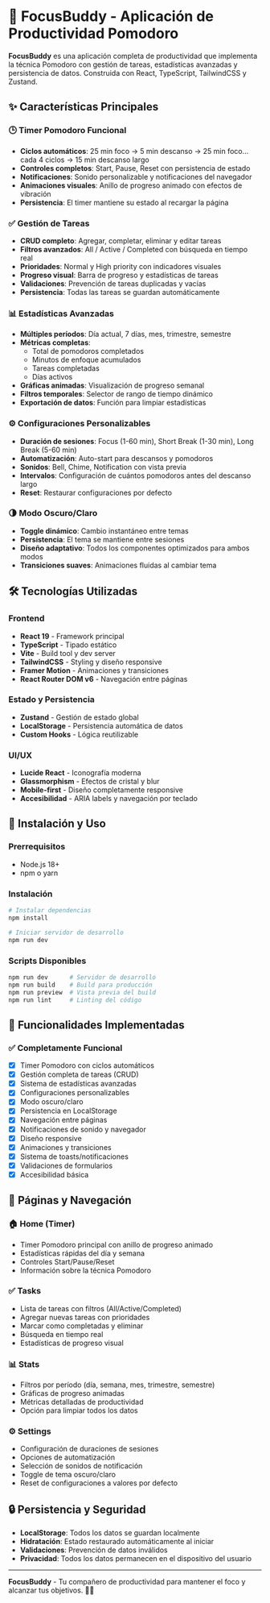 # 🎯 FocusBuddy - Aplicación de Productividad Pomodoro

**FocusBuddy** es una aplicación completa de productividad que implementa la técnica Pomodoro con gestión de tareas, estadísticas avanzadas y persistencia de datos. Construida con React, TypeScript, TailwindCSS y Zustand.

## ✨ Características Principales

### 🕒 Timer Pomodoro Funcional
- **Ciclos automáticos**: 25 min foco → 5 min descanso → 25 min foco... cada 4 ciclos → 15 min descanso largo
- **Controles completos**: Start, Pause, Reset con persistencia de estado
- **Notificaciones**: Sonido personalizable y notificaciones del navegador
- **Animaciones visuales**: Anillo de progreso animado con efectos de vibración
- **Persistencia**: El timer mantiene su estado al recargar la página

### ✅ Gestión de Tareas
- **CRUD completo**: Agregar, completar, eliminar y editar tareas
- **Filtros avanzados**: All / Active / Completed con búsqueda en tiempo real
- **Prioridades**: Normal y High priority con indicadores visuales
- **Progreso visual**: Barra de progreso y estadísticas de tareas
- **Validaciones**: Prevención de tareas duplicadas y vacías
- **Persistencia**: Todas las tareas se guardan automáticamente

### 📊 Estadísticas Avanzadas
- **Múltiples períodos**: Día actual, 7 días, mes, trimestre, semestre
- **Métricas completas**: 
  - Total de pomodoros completados
  - Minutos de enfoque acumulados
  - Tareas completadas
  - Días activos
- **Gráficas animadas**: Visualización de progreso semanal
- **Filtros temporales**: Selector de rango de tiempo dinámico
- **Exportación de datos**: Función para limpiar estadísticas

### ⚙️ Configuraciones Personalizables
- **Duración de sesiones**: Focus (1-60 min), Short Break (1-30 min), Long Break (5-60 min)
- **Automatización**: Auto-start para descansos y pomodoros
- **Sonidos**: Bell, Chime, Notification con vista previa
- **Intervalos**: Configuración de cuántos pomodoros antes del descanso largo
- **Reset**: Restaurar configuraciones por defecto

### 🌗 Modo Oscuro/Claro
- **Toggle dinámico**: Cambio instantáneo entre temas
- **Persistencia**: El tema se mantiene entre sesiones
- **Diseño adaptativo**: Todos los componentes optimizados para ambos modos
- **Transiciones suaves**: Animaciones fluidas al cambiar tema

## 🛠️ Tecnologías Utilizadas

### Frontend
- **React 19** - Framework principal
- **TypeScript** - Tipado estático
- **Vite** - Build tool y dev server
- **TailwindCSS** - Styling y diseño responsive
- **Framer Motion** - Animaciones y transiciones
- **React Router DOM v6** - Navegación entre páginas

### Estado y Persistencia
- **Zustand** - Gestión de estado global
- **LocalStorage** - Persistencia automática de datos
- **Custom Hooks** - Lógica reutilizable

### UI/UX
- **Lucide React** - Iconografía moderna
- **Glassmorphism** - Efectos de cristal y blur
- **Mobile-first** - Diseño completamente responsive
- **Accesibilidad** - ARIA labels y navegación por teclado

## 🚀 Instalación y Uso

### Prerrequisitos
- Node.js 18+ 
- npm o yarn

### Instalación

```bash
# Instalar dependencias
npm install

# Iniciar servidor de desarrollo
npm run dev
```

### Scripts Disponibles

```bash
npm run dev      # Servidor de desarrollo
npm run build    # Build para producción
npm run preview  # Vista previa del build
npm run lint     # Linting del código
```

## 🎯 Funcionalidades Implementadas

### ✅ Completamente Funcional
- [x] Timer Pomodoro con ciclos automáticos
- [x] Gestión completa de tareas (CRUD)
- [x] Sistema de estadísticas avanzadas
- [x] Configuraciones personalizables
- [x] Modo oscuro/claro
- [x] Persistencia en LocalStorage
- [x] Navegación entre páginas
- [x] Notificaciones de sonido y navegador
- [x] Diseño responsive
- [x] Animaciones y transiciones
- [x] Sistema de toasts/notificaciones
- [x] Validaciones de formularios
- [x] Accesibilidad básica

## 📱 Páginas y Navegación

### 🏠 Home (Timer)
- Timer Pomodoro principal con anillo de progreso animado
- Estadísticas rápidas del día y semana
- Controles Start/Pause/Reset
- Información sobre la técnica Pomodoro

### ✅ Tasks
- Lista de tareas con filtros (All/Active/Completed)
- Agregar nuevas tareas con prioridades
- Marcar como completadas y eliminar
- Búsqueda en tiempo real
- Estadísticas de progreso visual

### 📊 Stats
- Filtros por período (día, semana, mes, trimestre, semestre)
- Gráficas de progreso animadas
- Métricas detalladas de productividad
- Opción para limpiar todos los datos

### ⚙️ Settings
- Configuración de duraciones de sesiones
- Opciones de automatización
- Selección de sonidos de notificación
- Toggle de tema oscuro/claro
- Reset de configuraciones a valores por defecto

## 🔒 Persistencia y Seguridad

- **LocalStorage**: Todos los datos se guardan localmente
- **Hidratación**: Estado restaurado automáticamente al iniciar
- **Validaciones**: Prevención de datos inválidos
- **Privacidad**: Todos los datos permanecen en el dispositivo del usuario

---

**FocusBuddy** - Tu compañero de productividad para mantener el foco y alcanzar tus objetivos. 🎯✨

